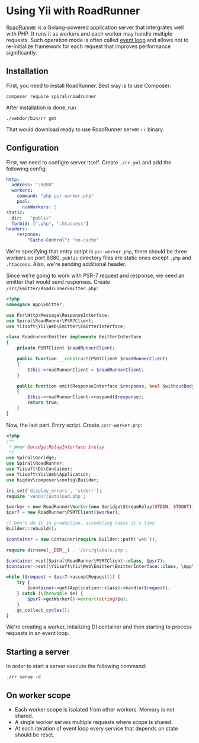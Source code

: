 # Using Yii with RoadRunner

[RoadRunner](https://roadrunner.dev/) is a Golang-powered application server that intergrates well with PHP. It runs
it as workers and each worker may handle multiple requests. Such operation mode is often called
[event loop](using-with-event-loop.md) and allows not to re-initialize framework for each request that improves
performance significantly.

## Installation

First, you need to install RoadRunner. Best way is to use Composer:

```
composer require spiral/roadrunner
```

After installation is done, run

```
./vendor/bin/rr get
```

That would download ready to use RoadRunner server `rr` binary.

## Configuration

First, we need to configre server itself. Create `./rr.yml` and add the following config:

```yaml
http:
  address: ":8080"
  workers:
    command: "php psr-worker.php"
    pool:
      numWorkers: 3
static:
  dir:   "public"
  forbid: [".php", ".htaccess"]
headers:
    response:
        "Cache-Control": "no-cache"
```

We're specifying that entry script is `psr-worker.php`, there should be three workers on port 8080, `public` directory
files are static ones except `.php` and `.htaccess`. Also, we're sending additional header.

Since we're going to work with PSR-7 request and response, we need an emitter that would send responses.
Create `/src/Emitter/RoadrunnerEmitter.php`:

```php
<?php
namespace App\Emitter;

use Psr\Http\Message\ResponseInterface;
use Spiral\RoadRunner\PSR7Client;
use Yiisoft\Yii\Web\Emitter\EmitterInterface;

class RoadrunnerEmitter implements EmitterInterface
{
    private PSR7Client $roadRunnerClient;

    public function __construct(PSR7Client $roadRunnerClient)
    {
        $this->roadRunnerClient = $roadRunnerClient;
    }

    public function emit(ResponseInterface $response, bool $withoutBody = false): bool
    {
        $this->roadRunnerClient->respond($response);
        return true;
    }
}
```

Now, the last part. Entry script. Create `/psr-worker.php`:

```php
<?php
/**
 * @var Goridge\RelayInterface $relay
 */
use Spiral\Goridge;
use Spiral\RoadRunner;
use Yiisoft\Di\Container;
use Yiisoft\Yii\Web\Application;
use hiqdev\composer\config\Builder;

ini_set('display_errors', 'stderr');
require 'vendor/autoload.php';

$worker = new RoadRunner\Worker(new Goridge\StreamRelay(STDIN, STDOUT));
$psr7 = new RoadRunner\PSR7Client($worker);

// Don't do it in production, assembling takes it's time
Builder::rebuild();

$container = new Container(require Builder::path('web'));

require dirname(__DIR__) . '/src/globals.php';

$container->set(Spiral\RoadRunner\PSR7Client::class, $psr7);
$container->set(\Yiisoft\Yii\Web\Emitter\EmitterInterface::class, \App\Emitter\RoadrunnerEmitter::class);

while ($request = $psr7->acceptRequest()) {
    try {
        $container->get(Application::class)->handle($request);
    } catch (\Throwable $e) {
        $psr7->getWorker()->error((string)$e);
    }
    gc_collect_cycles();
}
```

We're creating a worker, intializing DI container and then starting to process requests in an event loop. 

## Starting a server

In order to start a server execute the following command:

```
./rr serve -d
```

## On worker scope

- Each worker scope is isolated from other workers. Memory is not shared.
- A single worker serves multiple requests where scope is shared.
- At each iteration of event loop every service that depends on state should be reset.
